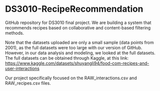 # DS3010-RecipeRecommendation
GitHub repository for DS3010 final project. We are building a system that recommends recipes based on collaborative and content-based filtering methods.

Note that the datasets uploaded are only a small sample (data points from 2001), as the full datasets were too large with our version of GitHub. However, in our data analysis and modeling, we looked at the full datasets. The full datasets can be obtained through Kaggle, at this link: https://www.kaggle.com/datasets/shuyangli94/food-com-recipes-and-user-interactions

Our project specifically focused on the RAW_interactions.csv and RAW_recipes.csv files.

